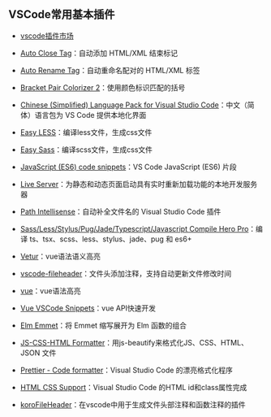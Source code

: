 ## VSCode常用基本插件

* [vscode插件市场](https://marketplace.visualstudio.com/vscode)

* [Auto Close Tag](https://marketplace.visualstudio.com/items?itemName=formulahendry.auto-close-tag)：自动添加 HTML/XML 结束标记

* [Auto Rename Tag](https://marketplace.visualstudio.com/items?itemName=formulahendry.auto-rename-tag)：自动重命名配对的 HTML/XML 标签

* [Bracket Pair Colorizer 2](https://marketplace.visualstudio.com/items?itemName=CoenraadS.bracket-pair-colorizer-2)：使用颜色标识匹配的括号

* [Chinese (Simplified) Language Pack for Visual Studio Code](https://marketplace.visualstudio.com/items?itemName=MS-CEINTL.vscode-language-pack-zh-hans)：中文（简体）语言包为 VS Code 提供本地化界面

* [Easy LESS](https://marketplace.visualstudio.com/items?itemName=mrcrowl.easy-less)：编译less文件，生成css文件

* [Easy Sass](https://marketplace.visualstudio.com/items?itemName=spook.easysass)：编译scss文件，生成css文件

* [JavaScript (ES6) code snippets](https://marketplace.visualstudio.com/items?itemName=xabikos.JavaScriptSnippets)：VS Code JavaScript (ES6) 片段

* [Live Server](https://marketplace.visualstudio.com/items?itemName=ritwickdey.LiveServer)：为静态和动态页面启动具有实时重新加载功能的本地开发服务器

* [Path Intellisense](https://marketplace.visualstudio.com/items?itemName=christian-kohler.path-intellisense)：自动补全文件名的 Visual Studio Code 插件

* [Sass/Less/Stylus/Pug/Jade/Typescript/Javascript Compile Hero Pro](https://marketplace.visualstudio.com/items?itemName=Wscats.eno)：编译 ts、tsx、scss、less、stylus、jade、pug 和 es6+

* [Vetur](https://marketplace.visualstudio.com/items?itemName=octref.vetur)：vue语法语义高亮

* [vscode-fileheader](https://marketplace.visualstudio.com/items?itemName=mikey.vscode-fileheader)：文件头添加注释，支持自动更新文件修改时间

* [vue](https://marketplace.visualstudio.com/items?itemName=liuji-jim.vue)：vue语法高亮

* [Vue VSCode Snippets](https://marketplace.visualstudio.com/items?itemName=sdras.vue-vscode-snippets)：vue API快速开发

* [Elm Emmet](https://marketplace.visualstudio.com/items?itemName=necinc.elmmet)：将 Emmet 缩写展开为 Elm 函数的组合

* [JS-CSS-HTML Formatter](https://marketplace.visualstudio.com/items?itemName=lonefy.vscode-JS-CSS-HTML-formatter)：用js-beautify来格式化JS、CSS、HTML、JSON 文件

* [Prettier - Code formatter](https://marketplace.visualstudio.com/items?itemName=esbenp.prettier-vscode)：Visual Studio Code 的漂亮格式化程序

* [HTML CSS Support](https://marketplace.visualstudio.com/items?itemName=ecmel.vscode-html-css)：Visual Studio Code 的HTML id和class属性完成

* [koroFileHeader](https://marketplace.visualstudio.com/items?itemName=OBKoro1.korofileheader)：在vscode中用于生成文件头部注释和函数注释的插件